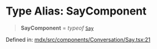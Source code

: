 # Type Alias: SayComponent

> **SayComponent** = *typeof* [`Say`](../functions/Say.md)

Defined in: [mdx/src/components/Conversation/Say.tsx:21](https://github.com/laruss/react-text-game/blob/4915125f9c22f1259a088eb59b920654db3f32d0/packages/mdx/src/components/Conversation/Say.tsx#L21)
